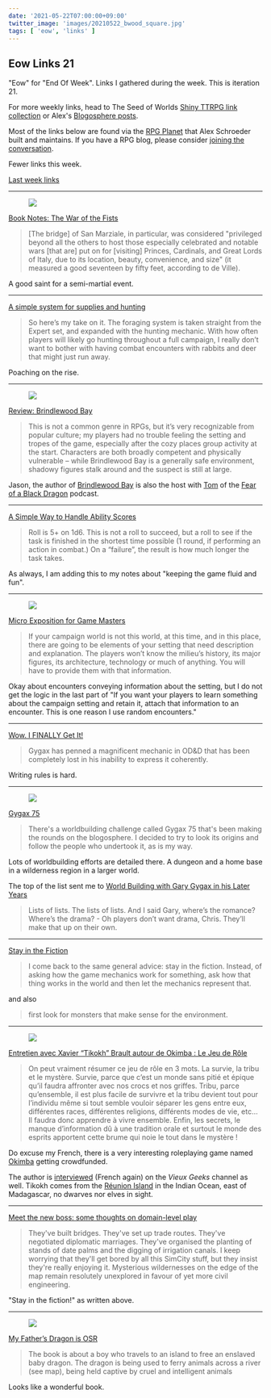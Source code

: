 ```yaml
---
date: '2021-05-22T07:00:00+09:00'
twitter_image: 'images/20210522_bwood_square.jpg'
tags: [ 'eow', 'links' ]
---
```


## Eow Links 21

"Eow" for "End Of Week". Links I gathered during the week. This is iteration 21.

For more weekly links, head to The Seed of Worlds [Shiny TTRPG link collection](https://seedofworlds.blogspot.com/search/label/weekly%20links) or Alex's [Blogosphere posts](https://alexschroeder.ch/wiki/Blogosphere).

Most of the links below are found via the [RPG Planet](https://campaignwiki.org/rpg/) that Alex Schroeder built and maintains. If you have a RPG blog, please consider [joining the conversation](https://campaignwiki.org/wiki/Planet/Please_join!).

Fewer links this week.

[Last week links](20210516.html?t=Eow_Links_20&f=eow21)

<hr/>


<figure class="right smaller">
<a href="https://en.wikipedia.org/wiki/San_Marziale#/media/File:Chiesa_di_S.Marziale_Facciata.JPG"><img src="images/20210522_sanmarziale.jpg" loading="lazy" /></a>
<figcaption>
</figcaption>
</figure>

[Book Notes: The War of the Fists](https://coinsandscrolls.blogspot.com/2021/05/book-notes-war-of-fists.html)

> [The bridge] of San Marziale, in particular, was considered "privileged beyond all the others to host those especially celebrated and notable wars [that are] put on for [visiting] Princes, Cardinals, and Great Lords of Italy, due to its location, beauty, convenience, and size" (it measured a good seventeen by fifty feet, according to de Ville).

A good saint for a semi-martial event.

<hr/>

[A simple system for supplies and hunting](http://spriggans-den.com/2021/05/21/a-simple-system-for-supplies-and-hunting/)

> So here’s my take on it. The foraging system is taken straight from the Expert set, and expanded with the hunting mechanic. With how often players will likely go hunting throughout a full campaign, I really don’t want to bother with having combat encounters with rabbits and deer that might just run away.

Poaching on the rise.

<hr/>

<figure class="right smallerr">
<a href="https://burnafterrunningrpg.com/2021/05/20/review-brindlewood-bay/"><img src="images/20210522_brindlewood.jpg" loading="lazy" /></a>
<figcaption>
</figcaption>
</figure>

[Review: Brindlewood Bay](https://burnafterrunningrpg.com/2021/05/20/review-brindlewood-bay/)

> This is not a common genre in RPGs, but it’s very recognizable from popular culture; my players had no trouble feeling the setting and tropes of the game, especially after the cozy places group activity at the start. Characters are both broadly competent and physically vulnerable – while Brindlewood Bay is a generally safe environment, shadowy figures stalk around and the suspect is still at large.

Jason, the author of [Brindlewood Bay](https://www.drivethrurpg.com/product/307416/Brindlewood-Bay?affiliate_id=2746229) is also the host with [Tom](http://porcupinegames.com/) of the [Fear of a Black Dragon](https://foabd.libsyn.com/website) podcast.

<hr/>

[A Simple Way to Handle Ability Scores](https://9and30kingdoms.blogspot.com/2021/05/a-simple-way-to-handle-ability-scores.html)

> Roll is 5+ on 1d6. This is not a roll to succeed, but a roll to see if the task is finished in the shortest time possible (1 round, if performing an action in combat.) On a “failure”, the result is how much longer the task takes.

As always, I am adding this to my notes about "keeping the game fluid and fun".

<hr/>

<figure class="right smallest">
<a href="https://grumpywizard.home.blog/2021/05/20/micro-exposition-for-game-masters/"><img src="images/20210522_crypt.jpg" loading="lazy" /></a>
<figcaption>
</figcaption>
</figure>

[Micro Exposition for Game Masters](https://grumpywizard.home.blog/2021/05/20/micro-exposition-for-game-masters/)

> If your campaign world is not this world, at this time, and in this place, there are going to be elements of your setting that need description and explanation. The players won’t know the milieu’s history, its major figures, its architecture, technology or much of anything. You will have to provide them with that information.

Okay about encounters conveying information about the setting, but I do not get the logic in the last part of "If you want your players to learn something about the campaign setting and retain it, attach that information to an encounter. This is one reason I use random encounters."

<hr/>

[Wow. I FINALLY Get It!](https://bxblackrazor.blogspot.com/2021/05/wow-i-finally-get-it.html)

> Gygax has penned a magnificent mechanic in OD&D that has been completely lost in his inability to express it coherently.

Writing rules is hard.

<hr/>

<figure class="right smaller">
<a href="https://dragonsneverforget.wordpress.com/2021/04/12/dungeons-and-dragons-isnt-a-combat-game/"><img src="images/20210522_moebius.jpg" loading="lazy" /></a>
<figcaption>
</figcaption>
</figure>

[Gygax 75](https://diyanddragons.blogspot.com/2020/08/gygax-75.html)

> There's a worldbuilding challenge called Gygax 75 that's been making the rounds on the blogosphere. I decided to try to look its origins and follow the people who undertook it, as is my way.

Lots of worldbuilding efforts are detailed there. A dungeon and a home base in a wilderness region in a larger world.

The top of the list sent me to [World Building with Gary Gygax in his Later Years](https://dragonsneverforget.wordpress.com/2021/04/21/world-building-with-gary-gygax-in-his-later-years/)

> Lists of lists. The lists of lists. And I said Gary, where’s the romance? Where’s the drama? - Oh players don’t want drama, Chris. They’ll make that up on their own.

<hr/>

[Stay in the Fiction](https://slyflourish.com/stay_in_the_fiction.html)

> I come back to the same general advice: stay in the fiction. Instead, of asking how the game mechanics work for something, ask how that thing works in the world and then let the mechanics represent that.

and also

> first look for monsters that make sense for the environment.

<hr/>

<figure class="right small">
<a href="https://fr.ulule.com/okimba-le-jeu-de-role/"><img src="images/20210522_okimba.jpg" loading="lazy" /></a>
<figcaption>
</figcaption>
</figure>

[Entretien avec Xavier “Tikokh” Brault autour de Okimba : Le Jeu de Rôle](https://culturejdr.fr/2021/05/16/entretien-avec-xavier-tikokh-brault-autour-de-okimba/)

> On peut vraiment résumer ce jeu de rôle en 3 mots. La survie, la tribu et le mystère.
Survie, parce que c’est un monde sans pitié et épique qu’il faudra affronter avec nos crocs et nos griffes.
Tribu, parce qu’ensemble, il est plus facile de survivre et la tribu devient tout pour l’individu même si tout semble vouloir séparer les gens entre eux, différentes races, différentes religions, différents modes de vie, etc… Il faudra donc apprendre à vivre ensemble.
Enfin, les secrets, le manque d’information dû à une tradition orale et surtout le monde des esprits apportent cette brume qui noie le tout dans le mystère !

Do excuse my French, there is a very interesting roleplaying game named [Okimba](https://fr.ulule.com/okimba-le-jeu-de-role/) getting crowdfunded.

The author is [interviewed](https://www.youtube.com/watch?v=630Lx7_IAwo) (French again) on the _Vieux Geeks_ channel as well. Tikokh comes from the [Réunion Island](https://en.wikipedia.org/wiki/R%C3%A9union) in the Indian Ocean, east of Madagascar, no dwarves nor elves in sight.

<hr/>

[Meet the new boss: some thoughts on domain-level play](https://udan-adan.blogspot.com/2021/05/meet-new-boss-some-thoughts-on-domain.html)

> They've built bridges. They've set up trade routes. They've negotiated diplomatic marriages. They've organised the planting of stands of date palms and the digging of irrigation canals. I keep worrying that they'll get bored by all this SimCity stuff, but they insist they're really enjoying it. Mysterious wildernesses on the edge of the map remain resolutely unexplored in favour of yet more civil engineering.

"Stay in the fiction!" as written above.

<hr/>

<figure class="right smaller">
<a href="https://newschoolrevolution.com/2021/05/17/my-fathers-dragon-is-osr"><img src="images/20210522_dragon.jpg" loading="lazy" /></a>
<figcaption>
</figcaption>
</figure>

[My Father’s Dragon is OSR](https://newschoolrevolution.com/2021/05/17/my-fathers-dragon-is-osr)

> The book is about a boy who travels to an island to free an enslaved baby dragon. The dragon is being used to ferry animals across a river (see map), being held captive by cruel and intelligent animals

Looks like a wonderful book.

